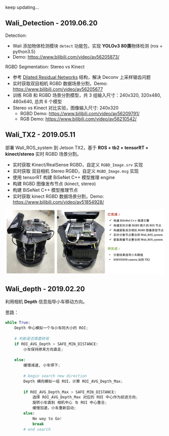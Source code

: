keep updating...

## Wali_Detection - 2019.06.20

Detection:
- Wali 添加物体检测模块 `detect` 功能包，实现 **YOLOv3 80类**物体检测 (ros + python3.5)
- Demo: https://www.bilibili.com/video/av56205873/


RGBD Segmentation: Stereo vs Kinect
- 参考 [Dilated Residual Networks](https://github.com/fyu/drn) 结构，解决 Deconv 上采样锯齿问题
- 实时获取双目相机 RGBD 数据场景分割，Demo: https://www.bilibili.com/video/av56205677
- 训练 RGB 和 RGBD 场景分割模型，共 3 组输入尺寸：240x320, 320x480, 480x640, 总共 6 个模型
- Stereo vs Kinect 对比实验，图像输入尺寸: 240x320
  - RGBD Demo: https://www.bilibili.com/video/av56209791/
  - RGB Demo: https://www.bilibili.com/video/av56210542/



## Wali_TX2 - 2019.05.11

部署 Wali_ROS_system 到 Jetson TX2，基于 **ROS + tb2 + tensorRT + kinect/stereo** 实时 RGBD 场景分割。
- 实时获取 Kinect/RealSense RGBD，自定义 `RGBD_Image.srv` 实现
- 实时获取 双目相机 Stereo RGBD，自定义 `RGBD_Image.msg` 实现
- 使用 tensorRT 构建 BiSeNet C++ 模型推理 engine
- 构建 RGBD 图像发布节点 (kinect, stereo)
- 构建 BiSeNet C++ 模型推理节点
- 实时获取 kinect RGBD 数据场景分割，Demo: https://www.bilibili.com/video/av51854928/

![wali_TX2](assets/wali_TX2.png)


## Wali_depth - 2019.02.20

利用相机 **Depth** 信息指导小车移动方向。


思路：

```py
while True:
	Depth 中心模拟一个与小车同大小的 ROI;

	# 判断是否需要转弯
	if ROI_AVG_Depth > SAFE_MIN_DISTANCE:
		小车保持原来方向直走;

	else:
		缓慢减速, 小车停下;

		# begin search new direction
		Depth 横向模拟一组 ROI，计算 ROI_AVG_Depth_Max;

		if ROI_AVG_Depth_Max > SAFE_MIN_DISTANCE:
			选择 ROI_AVG_Depth_Max 对应的 ROI 中心作为前进方向;
			旋转小车直到 相机中心 与 ROI 中心重合;
	  		缓慢加速，小车重新启动;
	  	else:
	  		No way to Go!
	  		break
		# end search
```
